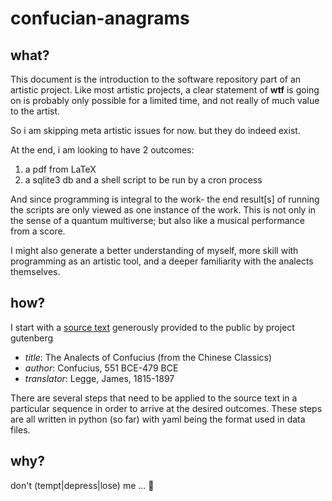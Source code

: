 # confucian-anagrams

## what?

This document is the introduction to the software repository part
of an artistic project. Like most artistic projects, a clear
statement of **wtf** is going on is probably only possible for a
limited time, and not really of much value to the artist.

So i am skipping meta artistic issues for now. but they do indeed
exist.

At the end, i am looking to have 2 outcomes:

1. a pdf from LaTeX
2. a sqlite3 db and a shell script to be run by a cron process

And since programming is integral to the work- the end result[s]
of running the scripts are only viewed as one instance of the
work. This is not only in the sense of a quantum multiverse; but also like a
musical performance from a score.

I might also generate a better understanding of myself,
more skill with programming as an artistic tool, and a deeper
familiarity with the analects themselves.


## how?

I start with a [source text](http://www.gutenberg.org/ebooks/3330)
generously provided to the public by project gutenberg

* *title*: The Analects of Confucius (from the Chinese Classics) 
* *author*: Confucius, 551 BCE-479 BCE
* *translator*: Legge, James, 1815-1897

There are several steps that need to be applied to the source text
in a particular sequence in order to arrive at the desired
outcomes. These steps are all written in python (so far) with yaml
being the format used in data files.


## why?

don't (tempt|depress|lose) me ... :crystal_ball:
